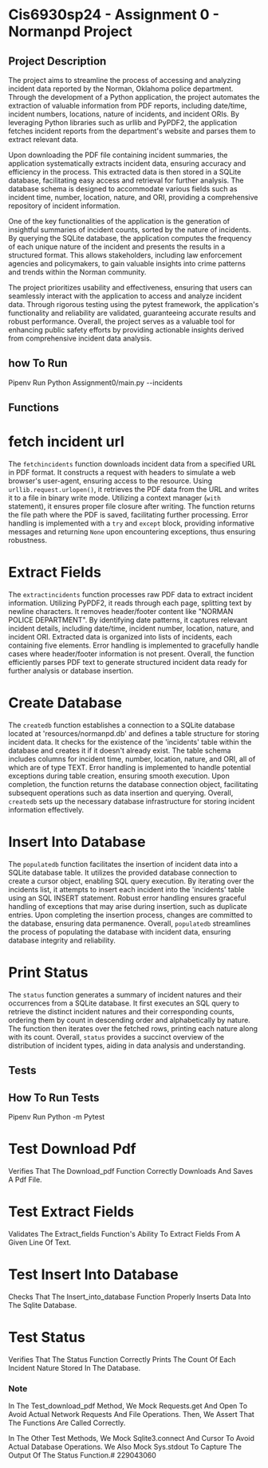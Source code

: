 # Cis6930sp24 - Assignment 0 - Normanpd Project

## Project Description
The project aims to streamline the process of accessing and analyzing incident data reported by the Norman, Oklahoma police department. Through the development of a Python application, the project automates the extraction of valuable information from PDF reports, including date/time, incident numbers, locations, nature of incidents, and incident ORIs. By leveraging Python libraries such as urllib and PyPDF2, the application fetches incident reports from the department's website and parses them to extract relevant data.

Upon downloading the PDF file containing incident summaries, the application systematically extracts incident data, ensuring accuracy and efficiency in the process. This extracted data is then stored in a SQLite database, facilitating easy access and retrieval for further analysis. The database schema is designed to accommodate various fields such as incident time, number, location, nature, and ORI, providing a comprehensive repository of incident information.

One of the key functionalities of the application is the generation of insightful summaries of incident counts, sorted by the nature of incidents. By querying the SQLite database, the application computes the frequency of each unique nature of the incident and presents the results in a structured format. This allows stakeholders, including law enforcement agencies and policymakers, to gain valuable insights into crime patterns and trends within the Norman community.

The project prioritizes usability and effectiveness, ensuring that users can seamlessly interact with the application to access and analyze incident data. Through rigorous testing using the pytest framework, the application's functionality and reliability are validated, guaranteeing accurate results and robust performance. Overall, the project serves as a valuable tool for enhancing public safety efforts by providing actionable insights derived from comprehensive incident data analysis.

## how To Run
Pipenv Run Python Assignment0/main.py --incidents <url>


## Functions

# fetch incident url
The `fetchincidents` function downloads incident data from a specified URL in PDF format. It constructs a request with headers to simulate a web browser's user-agent, ensuring access to the resource. Using `urllib.request.urlopen()`, it retrieves the PDF data from the URL and writes it to a file in binary write mode. Utilizing a context manager (`with` statement), it ensures proper file closure after writing. The function returns the file path where the PDF is saved, facilitating further processing. Error handling is implemented with a `try` and `except` block, providing informative messages and returning `None` upon encountering exceptions, thus ensuring robustness.

# Extract Fields 
The `extractincidents` function processes raw PDF data to extract incident information. Utilizing PyPDF2, it reads through each page, splitting text by newline characters. It removes header/footer content like "NORMAN POLICE DEPARTMENT". By identifying date patterns, it captures relevant incident details, including date/time, incident number, location, nature, and incident ORI. Extracted data is organized into lists of incidents, each containing five elements. Error handling is implemented to gracefully handle cases where header/footer information is not present. Overall, the function efficiently parses PDF text to generate structured incident data ready for further analysis or database insertion.

# Create Database 
The `createdb` function establishes a connection to a SQLite database located at 'resources/normanpd.db' and defines a table structure for storing incident data. It checks for the existence of the 'incidents' table within the database and creates it if it doesn't already exist. The table schema includes columns for incident time, number, location, nature, and ORI, all of which are of type TEXT. Error handling is implemented to handle potential exceptions during table creation, ensuring smooth execution. Upon completion, the function returns the database connection object, facilitating subsequent operations such as data insertion and querying. Overall, `createdb` sets up the necessary database infrastructure for storing incident information effectively.

# Insert Into Database 
The `populatedb` function facilitates the insertion of incident data into a SQLite database table. It utilizes the provided database connection to create a cursor object, enabling SQL query execution. By iterating over the incidents list, it attempts to insert each incident into the 'incidents' table using an SQL INSERT statement. Robust error handling ensures graceful handling of exceptions that may arise during insertion, such as duplicate entries. Upon completing the insertion process, changes are committed to the database, ensuring data permanence. Overall, `populatedb` streamlines the process of populating the database with incident data, ensuring database integrity and reliability.

# Print Status 
The `status` function generates a summary of incident natures and their occurrences from a SQLite database. It first executes an SQL query to retrieve the distinct incident natures and their corresponding counts, ordering them by count in descending order and alphabetically by nature. The function then iterates over the fetched rows, printing each nature along with its count. Overall, `status` provides a succinct overview of the distribution of incident types, aiding in data analysis and understanding.



## Tests
## How To Run Tests
Pipenv Run Python -m Pytest

# Test Download Pdf 
Verifies That The Download_pdf Function Correctly Downloads And Saves A Pdf File.

# Test Extract Fields 
Validates The Extract_fields Function's Ability To Extract Fields From A Given Line Of Text.

# Test Insert Into Database
Checks That The Insert_into_database Function Properly Inserts Data Into The Sqlite Database.

# Test Status
Verifies That The Status Function Correctly Prints The Count Of Each Incident Nature Stored 
In The Database.

### Note
In The Test_download_pdf Method, We Mock Requests.get And Open To Avoid Actual Network Requests 
And File Operations. Then, We Assert That The Functions Are Called Correctly.

In The Other Test Methods, We Mock Sqlite3.connect And Cursor To Avoid Actual Database Operations. 
We Also Mock Sys.stdout To Capture The Output Of The Status Function.#   2 2 9 0 4 3 0 6 0  
 